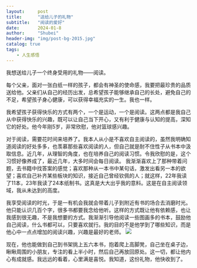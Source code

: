 ```yaml
---  
layout:     post  
title:      "送给儿子的礼物"  
subtitle:   "阅读的爱好"  
date:       2024-01-8  
author:     "Shubei"  
header-img: "img/post-bg-2015.jpg"  
catalog: true  
tags:  
    - 人生感悟  
---  
```

我想送给儿子一个终身受用的礼物——阅读。

每个父亲，面对一张白纸一样的孩子，都会有神圣的使命感，我要把最珍贵的品质送给他。父亲们从自己的经历出发，总希望孩子能够继承自己的长处，避免自己的不足，希望孩子身心健康，可以获得幸福充实的一生。我也一样。  

我希望孩子获得快乐的方式有两个，一个是运动，一个是阅读。这两点都是我自己从中获得快乐的兴趣，既可以让自己当下开心，又有利于健康与认知的提高，深知它的好处。他今年刚5岁，非常欣慰，他对篮球感兴趣。

对于阅读，需要花时间来培养了。我本人从小是不喜欢自主阅读的，虽然我明确知道阅读的好处多多，也羡慕那些喜欢阅读的人，但自己就是耐不住性子从书本中汲取信息。近几年，从理智的角度，也在培养自己的阅读习惯。令我欣慰的是，这个习惯好像养成了，最近几年，大多时间会每日阅读。
我渐渐喜欢上了那种带着问题，去书籍中找答案的感觉；喜欢那种从一本书中某句话，激发出看另一本的欲望；喜欢自己补齐某些板块的知识，接近自己曾经钦佩的人；就这样，22年我读了11本，23年我读了24本纸制书。这真是大大出乎我的意料。这是在自主阅读领域，我从未达到的高度。

我享受阅读的时光，于是一有机会我就会带着儿子到附近有书的场合去消磨时光。他只能认识几百个字，很多书都要我念给他听。这样的方式既让他有依赖感，也让我感到很无趣，不是我想要的方式。我渐渐引导他阅读一些图画多的书本，鼓励他自己阅读，什么书都可以，只要喜欢就行。我的目的不是他学到了哪些知识，而是他心中一点点增加的阅读兴趣，兴趣是最好的老师。
![](http://shubei-blog.oss-cn-beijing.aliyuncs.com/pasteimageintomarkdown/2024-01-08/15366085591355.png?Expires=4858299004&OSSAccessKeyId=LTAI4Fv8o4J1qrtFrYcJsmA2&Signature=wGdGTlaibT3ooedBi88UbdiecaE%3D)

现在，他也能做到自己到书架挑上五六本书，抱着爬上高脚凳，自己坐在桌子边，瞅瞅周围的小朋友，专注的看上半小时，然后自己再放回原处。这一切，都让他内心有成就感。我远远的看着，心里满是喜悦。我知道，这份礼物，他快收到了。
